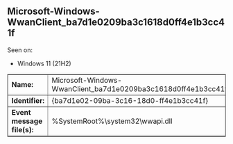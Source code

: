## Microsoft-Windows-WwanClient_ba7d1e0209ba3c1618d0ff4e1b3cc41f

Seen on:
* Windows 11 (21H2)

<table border="1" class="docutils">
  <tbody>
    <tr>
      <td><b>Name:</b></td>
      <td>Microsoft-Windows-WwanClient_ba7d1e0209ba3c1618d0ff4e1b3cc41f</td>
    </tr>
    <tr>
      <td><b>Identifier:</b></td>
      <td>{ba7d1e02-09ba-3c16-18d0-ff4e1b3cc41f}</td>
    </tr>
    <tr>
      <td><b>Event message file(s):</b></td>
      <td>%SystemRoot%\system32\wwapi.dll</td>
    </tr>
  </tbody>
</table>

&nbsp;

